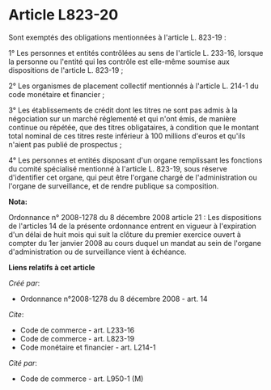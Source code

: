 # Article L823-20

Sont exemptés des obligations mentionnées à l'article L. 823-19 : 

1° Les personnes et entités contrôlées au sens de l'article L. 233-16, lorsque la personne ou l'entité qui les contrôle est
elle-même soumise aux dispositions de l'article L. 823-19 ; 

2° Les organismes de placement collectif mentionnés à l'article L. 214-1 du code monétaire et financier ; 

3° Les établissements de crédit dont les titres ne sont pas admis à la négociation sur un marché réglementé et qui n'ont
émis, de manière continue ou répétée, que des titres obligataires, à condition que le montant total nominal de ces titres
reste inférieur à 100 millions d'euros et qu'ils n'aient pas publié de prospectus ; 

4° Les personnes et entités disposant d'un organe remplissant les fonctions du comité spécialisé mentionné à l'article L.
823-19, sous réserve d'identifier cet organe, qui peut être l'organe chargé de l'administration ou l'organe de surveillance,
et de rendre publique sa composition.

**Nota:**

Ordonnance n° 2008-1278 du 8 décembre 2008 article 21 : Les dispositions de l'articles 14 de la présente ordonnance entrent
en vigueur à l'expiration d'un délai de huit mois qui suit la clôture du premier exercice ouvert à compter du 1er janvier
2008 au cours duquel un mandat au sein de l'organe d'administration ou de surveillance vient à échéance.

**Liens relatifs à cet article**

_Créé par_:

  - Ordonnance n°2008-1278  du 8 décembre 2008 - art. 14

_Cite_:

  - Code de commerce - art. L233-16
  - Code de commerce - art. L823-19
  - Code monétaire et financier - art. L214-1

_Cité par_:

  - Code de commerce - art. L950-1 (M)
